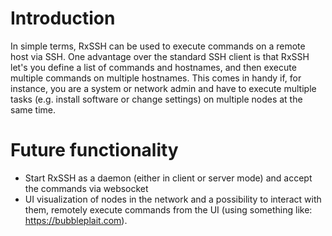 # Introduction
In simple terms, RxSSH can be used to execute commands on a remote host via SSH. One advantage over the standard SSH client is that RxSSH let's you define a list of commands and hostnames, and then execute multiple commands on multiple hostnames. This comes in handy if, for instance, you are a system or network admin and have to execute multiple tasks (e.g. install software or change settings) on multiple nodes at the same time.

# Future functionality
* Start RxSSH as a daemon (either in client or server mode) and accept the commands via websocket
* UI visualization of nodes in the network and a possibility to interact with them, remotely execute commands from the UI (using something like: https://bubbleplait.com).
